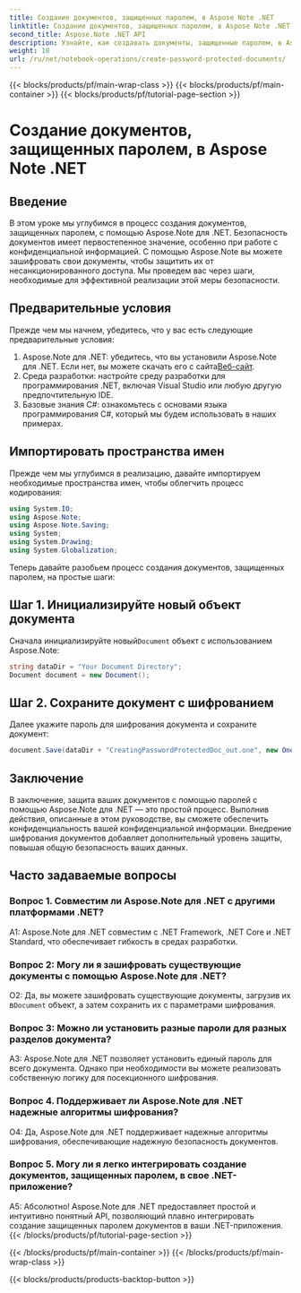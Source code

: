 ```yaml
---
title: Создание документов, защищенных паролем, в Aspose Note .NET
linktitle: Создание документов, защищенных паролем, в Aspose Note .NET
second_title: Aspose.Note .NET API
description: Узнайте, как создавать документы, защищенные паролем, в Aspose Note для .NET, чтобы повысить безопасность документов. Следуйте нашему пошаговому руководству, чтобы упростить реализацию.
weight: 18
url: /ru/net/notebook-operations/create-password-protected-documents/
---
```


{{< blocks/products/pf/main-wrap-class >}}
{{< blocks/products/pf/main-container >}}
{{< blocks/products/pf/tutorial-page-section >}}

# Создание документов, защищенных паролем, в Aspose Note .NET

## Введение

В этом уроке мы углубимся в процесс создания документов, защищенных паролем, с помощью Aspose.Note для .NET. Безопасность документов имеет первостепенное значение, особенно при работе с конфиденциальной информацией. С помощью Aspose.Note вы можете зашифровать свои документы, чтобы защитить их от несанкционированного доступа. Мы проведем вас через шаги, необходимые для эффективной реализации этой меры безопасности.

## Предварительные условия

Прежде чем мы начнем, убедитесь, что у вас есть следующие предварительные условия:

1.  Aspose.Note для .NET: убедитесь, что вы установили Aspose.Note для .NET. Если нет, вы можете скачать его с сайта[Веб-сайт](https://releases.aspose.com/note/net/).
2. Среда разработки: настройте среду разработки для программирования .NET, включая Visual Studio или любую другую предпочтительную IDE.
3. Базовые знания C#: ознакомьтесь с основами языка программирования C#, который мы будем использовать в наших примерах.

## Импортировать пространства имен

Прежде чем мы углубимся в реализацию, давайте импортируем необходимые пространства имен, чтобы облегчить процесс кодирования:

```csharp
using System.IO;
using Aspose.Note;
using Aspose.Note.Saving;
using System;
using System.Drawing;
using System.Globalization;
```

Теперь давайте разобьем процесс создания документов, защищенных паролем, на простые шаги:

## Шаг 1. Инициализируйте новый объект документа

 Сначала инициализируйте новый`Document` объект с использованием Aspose.Note:

```csharp
string dataDir = "Your Document Directory";
Document document = new Document();
```

## Шаг 2. Сохраните документ с шифрованием

Далее укажите пароль для шифрования документа и сохраните документ:

```csharp
document.Save(dataDir + "CreatingPasswordProtectedDoc_out.one", new OneSaveOptions() { DocumentPassword = "pass" });
```

## Заключение

В заключение, защита ваших документов с помощью паролей с помощью Aspose.Note для .NET — это простой процесс. Выполнив действия, описанные в этом руководстве, вы сможете обеспечить конфиденциальность вашей конфиденциальной информации. Внедрение шифрования документов добавляет дополнительный уровень защиты, повышая общую безопасность ваших данных.

## Часто задаваемые вопросы

### Вопрос 1. Совместим ли Aspose.Note для .NET с другими платформами .NET?

A1: Aspose.Note для .NET совместим с .NET Framework, .NET Core и .NET Standard, что обеспечивает гибкость в средах разработки.

### Вопрос 2: Могу ли я зашифровать существующие документы с помощью Aspose.Note для .NET?

 О2: Да, вы можете зашифровать существующие документы, загрузив их в`Document` объект, а затем сохранить их с параметрами шифрования.

### Вопрос 3: Можно ли установить разные пароли для разных разделов документа?

A3: Aspose.Note для .NET позволяет установить единый пароль для всего документа. Однако при необходимости вы можете реализовать собственную логику для посекционного шифрования.

### Вопрос 4. Поддерживает ли Aspose.Note для .NET надежные алгоритмы шифрования?

О4: Да, Aspose.Note для .NET поддерживает надежные алгоритмы шифрования, обеспечивающие надежную безопасность документов.

### Вопрос 5. Могу ли я легко интегрировать создание документов, защищенных паролем, в свое .NET-приложение?

А5: Абсолютно! Aspose.Note для .NET предоставляет простой и интуитивно понятный API, позволяющий плавно интегрировать создание защищенных паролем документов в ваши .NET-приложения.
{{< /blocks/products/pf/tutorial-page-section >}}

{{< /blocks/products/pf/main-container >}}
{{< /blocks/products/pf/main-wrap-class >}}

{{< blocks/products/products-backtop-button >}}
